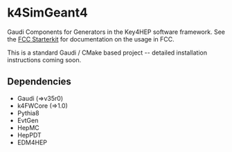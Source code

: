 # k4SimGeant4
Gaudi Components for Generators in the Key4HEP software framework. 
See the [FCC Starterkit](https://hep-fcc.github.io/fcc-tutorials/) for documentation on the usage in FCC.

This is a standard Gaudi / CMake based project -- detailed installation instructions coming soon.

## Dependencies

* Gaudi (=>v35r0)
* k4FWCore (=>1.0)
* Pythia8
* EvtGen
* HepMC
* HepPDT
* EDM4HEP
